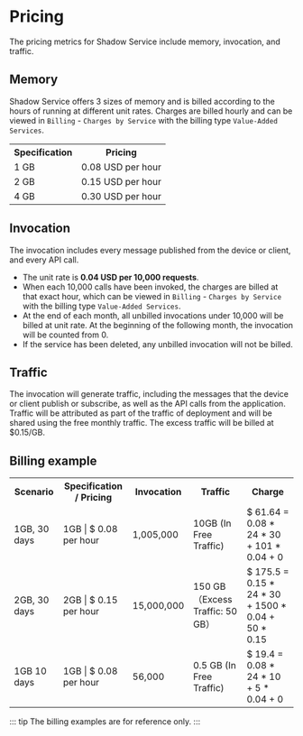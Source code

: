 # Pricing

The pricing metrics for Shadow Service include memory, invocation, and traffic.

## Memory

Shadow Service offers 3 sizes of memory and is billed according to the hours of running at different unit rates. Charges are billed hourly and can be viewed in `Billing` - `Charges by Service` with the billing type `Value-Added Services`.

<table>
   <tr>
      <th>Specification</th>
      <th>Pricing</th>
   </tr>
   <tr>
      <td>1 GB</td>
      <td>0.08 USD per hour</td>
   </tr>
   <tr>
      <td>2 GB</td>
      <td>0.15 USD per hour </td>
   </tr>
   <tr>
      <td>4 GB</td>
      <td>0.30 USD per hour</td>
   </tr>
</table>


## Invocation

The invocation includes every message published from the device or client, and every API call. 

- The unit rate is **0.04 USD per 10,000 requests**.
- When each 10,000 calls have been invoked, the charges are billed at that exact hour, which can be viewed in `Billing` - `Charges by Service` with the billing type `Value-Added Services`.
- At the end of each month, all unbilled invocations under 10,000 will be billed at unit rate. At the beginning of the following month, the invocation will be counted from 0.
- If the service has been deleted, any unbilled invocation will not be billed.


## Traffic

The invocation will generate traffic, including the messages that the device or client publish or subscribe, as well as the API calls from the application. Traffic will be attributed as part of the traffic of deployment and will be shared using the free monthly traffic. The excess traffic will be billed at $0.15/GB.


## Billing example

<table>
   <tr>
      <th>Scenario</th>
      <th>Specification / Pricing</th>
      <th>Invocation</th>
      <th>Traffic</th>
      <th>Charge</th>
   </tr>
   <tr>
      <td>1GB, 30 days</td>
      <td>1GB | $ 0.08 per hour</td>
      <td>1,005,000 </td>
      <td>10GB (In Free Traffic)</td>
      <td>$ 61.64  = 0.08 * 24 * 30 + 101 * 0.04 + 0</td>
   </tr>
   <tr>
      <td>2GB, 30 days</td>
      <td>2GB | $ 0.15 per hour</td>
      <td>15,000,000 </td>
      <td>150 GB（Excess Traffic: 50 GB）
      </td>
      <td>$ 175.5 = 0.15 * 24 * 30 + 1500 * 0.04 + 50 * 0.15</td>
   </tr>
   <tr>
      <td>1GB 10 days</td>
      <td>1GB | $ 0.08 per hour</td>
      <td>56,000</td>
      <td>0.5 GB (In Free Traffic)</td>
      <td>$ 19.4 = 0.08 * 24 * 10 + 5 * 0.04 + 0</td>
   </tr>
</table>

::: tip
The billing examples are for reference only.
:::


